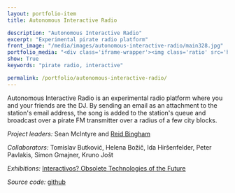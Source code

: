```yaml
---
layout: portfolio-item
title: Autonomous Interactive Radio

description: "Autonomous Interactive Radio"
excerpt: "Experimental pirate radio platform"
front_image: "/media/images/autonomous-interactive-radio/main328.jpg"
portfolio_media: "<div class='iframe-wrapper'><img class='ratio' src='https://placehold.it/740x416'/><iframe src='https://www.youtube.com/embed/js-C025tXG0?feature=player_detailpage' frameborder='0' allowfullscreen></iframe></div>"
show: True
keywords: "pirate radio, interactive"

permalink: /portfolio/autonomous-interactive-radio/
---
```


Autonomous Interactive Radio is an experimental radio platform where you and your friends are the DJ. By sending an email as an attachment to the station's email address, the song is added to the station's queue and broadcast over a pirate FM transmitter over a radius of a few city blocks.

*Project leaders:* Sean McIntyre and [Reid Bingham](http://www.reidbingham.com)

*Collaborators:* Tomislav Butković, Helena Božič, Ida Hiršenfelder, Peter Pavlakis, Simon Gmajner, Kruno Jošt

*Exhibitions:* [Interactivos? Obsolete Technologies of the Future](http://medialab-prado.es/article/interactivos12_ljubljana_selected_projects)

*Source code:* [github](https://github.com/boxysean/airadio)

